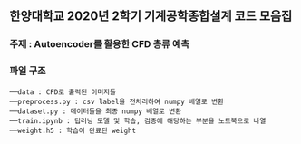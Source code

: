 
## 한양대학교 2020년 2학기 기계공학종합설계 코드 모음집

### 주제 : Autoencoder를 활용한 CFD 층류 예측

### 파일 구조

```
──data : CFD로 출력된 이미지들
──preprocess.py : csv label을 전처리하여 numpy 배열로 변환
──dataset.py : 데이터들을 최종 numpy 배열로 변환
──train.ipynb : 딥러닝 모델 및 학습, 검증에 해당하는 부분을 노트북으로 나열
──weight.h5 : 학습이 완료된 weight
```